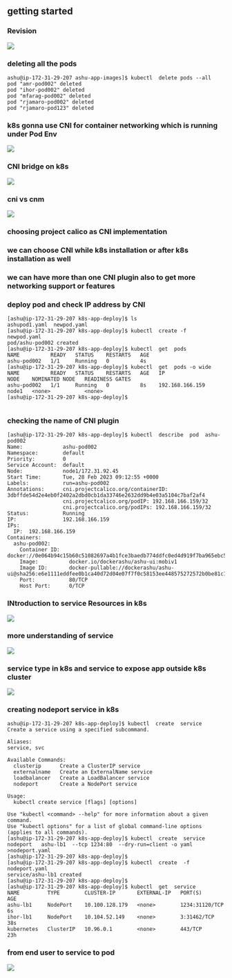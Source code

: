 ## getting started

### Revision 

<img src="rev.png">

### deleting all the pods 

```
ashu@ip-172-31-29-207 ashu-app-images]$ kubectl  delete pods --all
pod "amr-pod002" deleted
pod "ihor-pod002" deleted
pod "mfarag-pod002" deleted
pod "rjamaro-pod002" deleted
pod "rjamaro-pod123" deleted
```

### k8s gonna use CNI for container networking which is running under Pod Env 

<img src="net1.png">

### CNI bridge on k8s 

<img src="cni1.png">

### cni vs cnm 

<img src="net2.png">

### choosing project calico as CNI implementation 
### we can choose CNI while k8s installation or after k8s installation as well
### we can have more than one CNI plugin also to get more networking support or features 

### deploy pod and check IP address by CNI 

```
[ashu@ip-172-31-29-207 k8s-app-deploy]$ ls
ashupod1.yaml  newpod.yaml
[ashu@ip-172-31-29-207 k8s-app-deploy]$ kubectl  create -f  newpod.yaml 
pod/ashu-pod002 created
[ashu@ip-172-31-29-207 k8s-app-deploy]$ kubectl  get  pods
NAME          READY   STATUS    RESTARTS   AGE
ashu-pod002   1/1     Running   0          4s
[ashu@ip-172-31-29-207 k8s-app-deploy]$ kubectl  get  pods -o wide
NAME          READY   STATUS    RESTARTS   AGE   IP                NODE    NOMINATED NODE   READINESS GATES
ashu-pod002   1/1     Running   0          8s    192.168.166.159   node1   <none>           <none>
[ashu@ip-172-31-29-207 k8s-app-deploy]$ 


```

### checking the name of CNI plugin 

```
[ashu@ip-172-31-29-207 k8s-app-deploy]$ kubectl  describe  pod  ashu-pod002 
Name:             ashu-pod002
Namespace:        default
Priority:         0
Service Account:  default
Node:             node1/172.31.92.45
Start Time:       Tue, 28 Feb 2023 09:12:55 +0000
Labels:           run=ashu-pod002
Annotations:      cni.projectcalico.org/containerID: 3dbffde54d2e4eb0f2402a2dbd0cb1da33746e2632dd9b4e03a5104c7baf2af4
                  cni.projectcalico.org/podIP: 192.168.166.159/32
                  cni.projectcalico.org/podIPs: 192.168.166.159/32
Status:           Running
IP:               192.168.166.159
IPs:
  IP:  192.168.166.159
Containers:
  ashu-pod002:
    Container ID:   docker://0e064b94c15b60c51082697a4b1fce3baedb774ddfc0ed4d919f7ba965ebc517
    Image:          docker.io/dockerashu/ashu-ui:mobiv1
    Image ID:       docker-pullable://dockerashu/ashu-ui@sha256:e6e1111eddfee0b1ca40d72d04e07f7f0c58153ee448575272572b0be81c1e68
    Port:           80/TCP
    Host Port:      0/TCP
```

### INtroduction to service Resources in k8s 

<img src="svc.png">

### more understanding of service 

<img src="svc1.png">

### service type in k8s and service to expose app outside k8s cluster 

<img src="svco.png">

### creating nodeport service in k8s 

```
ashu@ip-172-31-29-207 k8s-app-deploy]$ kubectl  create  service 
Create a service using a specified subcommand.

Aliases:
service, svc

Available Commands:
  clusterip      Create a ClusterIP service
  externalname   Create an ExternalName service
  loadbalancer   Create a LoadBalancer service
  nodeport       Create a NodePort service

Usage:
  kubectl create service [flags] [options]

Use "kubectl <command> --help" for more information about a given command.
Use "kubectl options" for a list of global command-line options (applies to all commands).
[ashu@ip-172-31-29-207 k8s-app-deploy]$ kubectl  create  service  nodeport   ashu-lb1  --tcp 1234:80  --dry-run=client -o yaml >nodeport.yaml 
[ashu@ip-172-31-29-207 k8s-app-deploy]$ 
[ashu@ip-172-31-29-207 k8s-app-deploy]$ kubectl  create  -f nodeport.yaml 
service/ashu-lb1 created
[ashu@ip-172-31-29-207 k8s-app-deploy]$ 
[ashu@ip-172-31-29-207 k8s-app-deploy]$ kubectl  get  service 
NAME         TYPE        CLUSTER-IP       EXTERNAL-IP   PORT(S)          AGE
ashu-lb1     NodePort    10.100.128.179   <none>        1234:31120/TCP   6s
ihor-lb1     NodePort    10.104.52.149    <none>        3:31462/TCP      38s
kubernetes   ClusterIP   10.96.0.1        <none>        443/TCP          23h
```


### from end user to service to pod 

<img src="p1.png">



